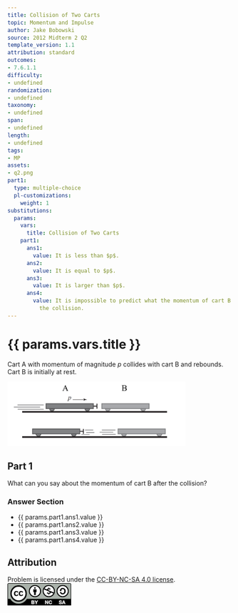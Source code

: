 ```yaml
---
title: Collision of Two Carts
topic: Momentum and Impulse
author: Jake Bobowski
source: 2012 Midterm 2 Q2
template_version: 1.1
attribution: standard
outcomes:
- 7.6.1.1
difficulty:
- undefined
randomization:
- undefined
taxonomy:
- undefined
span:
- undefined
length:
- undefined
tags:
- MP
assets:
- q2.png
part1:
  type: multiple-choice
  pl-customizations:
    weight: 1
substitutions:
  params:
    vars:
      title: Collision of Two Carts
    part1:
      ans1:
        value: It is less than $p$.
      ans2:
        value: It is equal to $p$.
      ans3:
        value: It is larger than $p$.
      ans4:
        value: It is impossible to predict what the momentum of cart B will be after
          the collision.
---
```

# {{ params.vars.title }}
Cart A with momentum of magnitude $p$ collides with cart B and rebounds. Cart B is initially at rest.

<img src="q2.png" alt= "Top: Carts rolling towards eachother. Bottom: carts collide and bounce off eachother" width = 400px>

## Part 1

What can you say about the momentum of cart B after the collision?

### Answer Section

- {{ params.part1.ans1.value }}
- {{ params.part1.ans2.value }}
- {{ params.part1.ans3.value }}
- {{ params.part1.ans4.value }}

## Attribution

Problem is licensed under the [CC-BY-NC-SA 4.0 license](https://creativecommons.org/licenses/by-nc-sa/4.0/).<br> ![The Creative Commons 4.0 license requiring attribution-BY, non-commercial-NC, and share-alike-SA license.](https://raw.githubusercontent.com/firasm/bits/master/by-nc-sa.png)